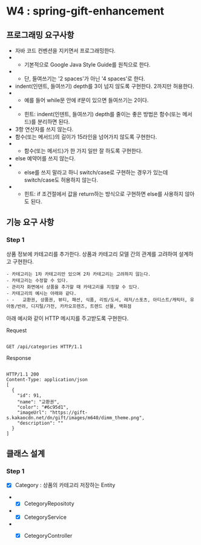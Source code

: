 # W4 : spring-gift-enhancement

## 프로그래밍 요구사항

-    자바 코드 컨벤션을 지키면서 프로그래밍한다.
-    -    기본적으로 Google Java Style Guide를 원칙으로 한다.
-    -    단, 들여쓰기는 '2 spaces'가 아닌 '4 spaces'로 한다.
-    indent(인덴트, 들여쓰기) depth를 3이 넘지 않도록 구현한다. 2까지만 허용한다.
-    -    예를 들어 while문 안에 if문이 있으면 들여쓰기는 2이다.
-    -    힌트: indent(인덴트, 들여쓰기) depth를 줄이는 좋은 방법은 함수(또는 메서드)를 분리하면 된다.
-    3항 연산자를 쓰지 않는다.
-    함수(또는 메서드)의 길이가 15라인을 넘어가지 않도록 구현한다.
-    -    함수(또는 메서드)가 한 가지 일만 잘 하도록 구현한다.
-    else 예약어를 쓰지 않는다.
-    -    else를 쓰지 말라고 하니 switch/case로 구현하는 경우가 있는데 switch/case도 허용하지 않는다.
-    -    힌트: if 조건절에서 값을 return하는 방식으로 구현하면 else를 사용하지 않아도 된다.

## 기능 요구 사항

### Step 1
상품 정보에 카테고리를 추가한다. 상품과 카테고리 모델 간의 관계를 고려하여 설계하고 구현한다.

    - 카테고리는 1차 카테고리만 있으며 2차 카테고리는 고려하지 않는다.
    - 카테고리는 수정할 수 있다.
    - 관리자 화면에서 상품을 추가할 때 카테고리를 지정할 수 있다.
    - 카테고리의 예시는 아래와 같다.
    - -   교환권, 상품권, 뷰티, 패션, 식품, 리빙/도서, 레저/스포츠, 아티스트/캐릭터, 유아동/반려, 디지털/가전, 카카오프렌즈, 트렌드 선물, 백화점

아래 예시와 같이 HTTP 메시지를 주고받도록 구현한다.

Request

```HTTP

GET /api/categories HTTP/1.1
```
                  

Response
                    
```HTTP

HTTP/1.1 200 
Content-Type: application/json
[
  {
    "id": 91,
    "name": "교환권",
    "color": "#6c95d1",
    "imageUrl": "https://gift-s.kakaocdn.net/dn/gift/images/m640/dimm_theme.png",
    "description": ""
  }
]

```


## 클래스 설계

### Step 1
- [X] Category : 상품의 카테고리 저장하는 Entity
- - [X] CetegoryRepositoty
- - [X] CetegoryService
- - [X] CetegoryController


